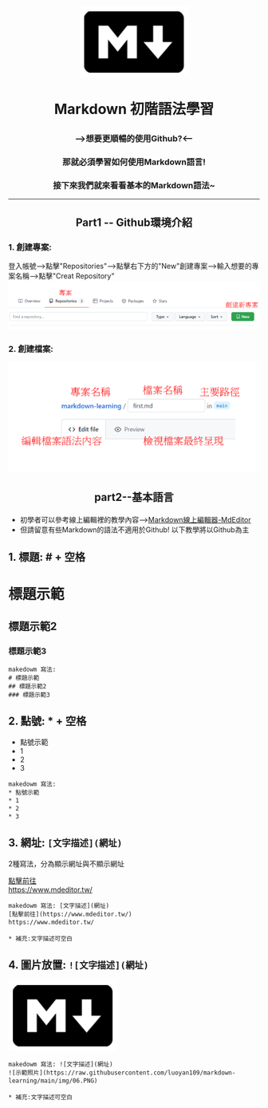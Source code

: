 
<p align="center"><img src='https://raw.githubusercontent.com/luoyan109/markdown-learning/main/img/06.PNG'></p>

# <p align="center"> Markdown 初階語法學習</p>
### <p align="center"> -->想要更順暢的使用Github?<--</p>
### <p align="center"> 那就必須學習如何使用Markdown語言!</p>
### <p align="center"> 接下來我們就來看看基本的Markdown語法~</p>

----------
## <p align="center"> Part1 -- Github環境介紹</p>
### 1. 創建專案:
 登入帳號-->點擊"Repositories"-->點擊右下方的"New"創建專案-->輸入想要的專案名稱-->點擊"Creat Repository"
![](https://raw.githubusercontent.com/luoyan109/markdown-learning/main/img/066.PNG)
### 2. 創建檔案:
![](https://raw.githubusercontent.com/luoyan109/markdown-learning/main/img/061.PNG)
## <p align="center"> part2--基本語言</p>
* 初學者可以參考線上編輯裡的教學內容-->[Markdown線上編輯器-MdEditor](https://www.mdeditor.tw/)
* 但請留意有些Markdown的語法不適用於Github! 以下教學將以Github為主

## 1. 標題: # + 空格
# 標題示範
## 標題示範2
### 標題示範3
```
makedowm 寫法:
# 標題示範
## 標題示範2
### 標題示範3
```
## 2. 點號: * + 空格
* 點號示範
* 1
* 2
* 3
```
makedowm 寫法:
* 點號示範
* 1
* 2
* 3
```
## 3. 網址: ```[文字描述](網址)``` 

2種寫法，分為顯示網址與不顯示網址

[點擊前往](https://www.mdeditor.tw/)<br>
https://www.mdeditor.tw/
```
makedowm 寫法: [文字描述](網址) 
[點擊前往](https://www.mdeditor.tw/)
https://www.mdeditor.tw/

* 補充:文字描述可空白
```
## 4. 圖片放置: ```![文字描述](網址)```

![示範照片](https://raw.githubusercontent.com/luoyan109/markdown-learning/main/img/06.PNG)

```
makedowm 寫法: ![文字描述](網址) 
![示範照片](https://raw.githubusercontent.com/luoyan109/markdown-learning/main/img/06.PNG)

* 補充:文字描述可空白
```
